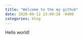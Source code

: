 ```yaml
---
title: "Welcome to the my github"
date: 2020-09-12 13:09:28 -0400
categories: blog
---
```


Hello world!
